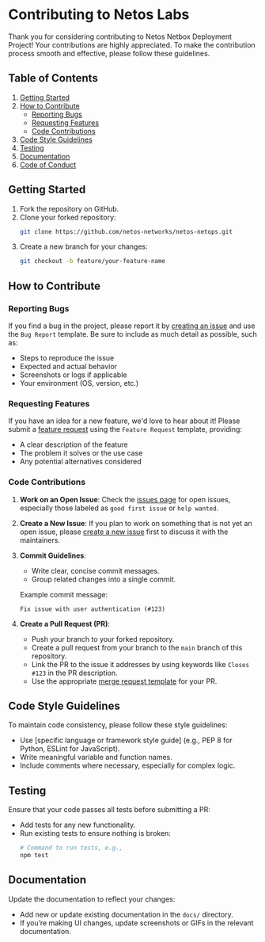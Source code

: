 # Contributing to Netos Labs

Thank you for considering contributing to Netos Netbox Deployment Project! Your contributions are highly appreciated. To make the contribution process smooth and effective, please follow these guidelines.

## Table of Contents
1. [Getting Started](#getting-started)
2. [How to Contribute](#how-to-contribute)
   - [Reporting Bugs](#reporting-bugs)
   - [Requesting Features](#requesting-features)
   - [Code Contributions](#code-contributions)
3. [Code Style Guidelines](#code-style-guidelines)
4. [Testing](#testing)
5. [Documentation](#documentation)
6. [Code of Conduct](#code-of-conduct)

## Getting Started

1. Fork the repository on GitHub.
2. Clone your forked repository:
    ```bash
    git clone https://github.com/netos-networks/netos-netops.git
    ```
3. Create a new branch for your changes:
    ```bash
    git checkout -b feature/your-feature-name
    ```

## How to Contribute

### Reporting Bugs

If you find a bug in the project, please report it by [creating an issue](https://github.com/netos-networks/netos-netops.git/-/issues) and use the `Bug Report` template. Be sure to include as much detail as possible, such as:
- Steps to reproduce the issue
- Expected and actual behavior
- Screenshots or logs if applicable
- Your environment (OS, version, etc.)

### Requesting Features

If you have an idea for a new feature, we'd love to hear about it! Please submit a [feature request](https://github.com/netos-networks/netos-netops.git/-/issues) using the `Feature Request` template, providing:
- A clear description of the feature
- The problem it solves or the use case
- Any potential alternatives considered

### Code Contributions

1. **Work on an Open Issue**: Check the [issues page](https://github.com/netos-networks/netos-netops.git/-/issues) for open issues, especially those labeled as `good first issue` or `help wanted`.

2. **Create a New Issue**: If you plan to work on something that is not yet an open issue, please [create a new issue](https://github.com/netos-networks/netos-netops.git/-/issues) first to discuss it with the maintainers.

3. **Commit Guidelines**: 
    - Write clear, concise commit messages.
    - Group related changes into a single commit.

    Example commit message:
    ```
    Fix issue with user authentication (#123)
    ```

4. **Create a Pull Request (PR)**:
    - Push your branch to your forked repository.
    - Create a pull request from your branch to the `main` branch of this repository.
    - Link the PR to the issue it addresses by using keywords like `Closes #123` in the PR description.
    - Use the appropriate [merge request template](.gitlab/merge_request_templates) for your PR.

## Code Style Guidelines

To maintain code consistency, please follow these style guidelines:
- Use [specific language or framework style guide] (e.g., PEP 8 for Python, ESLint for JavaScript).
- Write meaningful variable and function names.
- Include comments where necessary, especially for complex logic.

## Testing

Ensure that your code passes all tests before submitting a PR:
- Add tests for any new functionality.
- Run existing tests to ensure nothing is broken:
    ```bash
    # Command to run tests, e.g.,
    npm test
    ```

## Documentation

Update the documentation to reflect your changes:
- Add new or update existing documentation in the `docs/` directory.
- If you’re making UI changes, update screenshots or GIFs in the relevant documentation.

